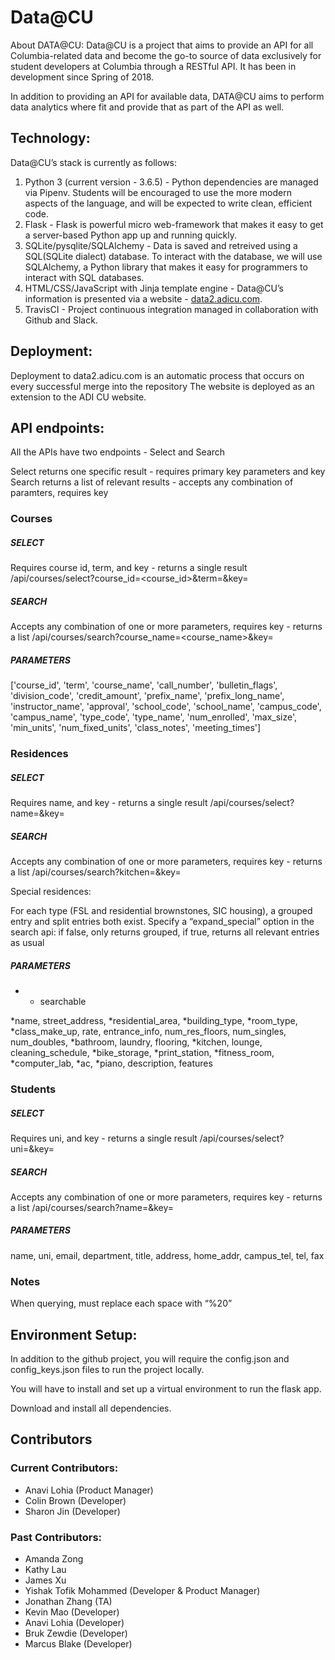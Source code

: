 # Data@CU

About DATA@CU: Data@CU is a project that aims to provide an API for all Columbia-related data and become the go-to source of data exclusively for student developers at Columbia through a RESTful API. It has been in development since Spring of 2018.

In addition to providing an API for available data, DATA@CU aims to perform data analytics where fit and provide that as part of the API as well.

## Technology:

Data@CU’s stack is currently as follows:

1. Python 3 (current version - 3.6.5)
        - Python dependencies are managed via Pipenv. Students will be encouraged to use the more modern aspects of the                 language, and will be expected to write clean, efficient code.
2. Flask
        - Flask is powerful micro web-framework that makes it easy to get a server-based Python app up and running quickly.
3. SQLite/pysqlite/SQLAlchemy
        - Data is saved and retreived using a SQL(SQLite dialect) database. To interact with the database, we will use                      SQLAlchemy, a     Python library that makes it easy for programmers to interact with SQL databases.
4. HTML/CSS/JavaScript with Jinja template engine
        - Data@CU’s information is presented via a website - [data2.adicu.com](data2.adicu.com).
5. TravisCI
        - Project continuous integration managed in collaboration with Github and Slack.
  
## Deployment:

Deployment to data2.adicu.com is an automatic process that occurs on every successful merge into the repository
The website is deployed as an extension to the ADI CU website.

## API endpoints:

All the APIs have two endpoints - Select and Search

Select returns one specific result - requires primary key parameters and key
Search returns a list of relevant results - accepts any combination of paramters, requires key

### Courses

##### SELECT

Requires course id, term, and key - returns a single result
/api/courses/select?course_id=<course_id>&term=<term>&key=<key> 

##### SEARCH

Accepts any combination of one or more parameters, requires key - returns a list
/api/courses/search?course_name=<course_name>&key=<key> 
        
##### PARAMETERS

['course_id', 'term', 'course_name', 'call_number', 'bulletin_flags', 'division_code', 'credit_amount', 'prefix_name', 'prefix_long_name', 'instructor_name', 'approval', 'school_code', 'school_name', 'campus_code', 'campus_name', 'type_code', 'type_name', 'num_enrolled', 'max_size', 'min_units', 'num_fixed_units', 'class_notes', 'meeting_times']


### Residences

##### SELECT

Requires name, and key - returns a single result
/api/courses/select?name=<name>&key=<key> 

##### SEARCH

Accepts any combination of one or more parameters, requires key - returns a list
/api/courses/search?kitchen=<kitchen>&key=<key> 
        
Special residences: 

For each type (FSL and residential brownstones, SIC housing), a grouped entry and split entries both exist. 
Specify a “expand_special” option in the search api: if false, only returns grouped, if true, returns all relevant entries as usual

##### PARAMETERS
* - searchable

*name, 
street_address, 
*residential_area, 
*building_type, 
*room_type, 
*class_make_up, 
rate, 
entrance_info, 
num_res_floors, 
num_singles, 
num_doubles, 
*bathroom, 
laundry, 
flooring, 
*kitchen, 
lounge, 
cleaning_schedule, 
*bike_storage, 
*print_station, 
*fitness_room, 
*computer_lab, 
*ac, 
*piano, 
description, 
features

### Students

##### SELECT

Requires uni, and key - returns a single result
/api/courses/select?uni=<uni>&key=<key> 
	
##### SEARCH

Accepts any combination of one or more parameters, requires key - returns a list
/api/courses/search?name=<name>&key=<key> 
	
##### PARAMETERS

name, 
uni, 
email, 
department, 
title, 
address, 
home_addr, 
campus_tel, 
tel, 
fax 

### Notes

When querying, must replace each space with “%20”

## Environment Setup:

In addition to the github project, you will require the config.json and config_keys.json files to run the project locally.

You will have to install and set up a virtual environment to run the flask app.

Download and install all dependencies.

## Contributors

### Current Contributors:
- Anavi Lohia (Product Manager)
- Colin Brown (Developer)
- Sharon Jin (Developer)

### Past Contributors: 
- Amanda Zong
- Kathy Lau
- James Xu
- Yishak Tofik Mohammed (Developer & Product Manager)
- Jonathan Zhang (TA)
- Kevin Mao (Developer)
- Anavi Lohia (Developer)
- Bruk Zewdie (Developer)
- Marcus Blake (Developer)
